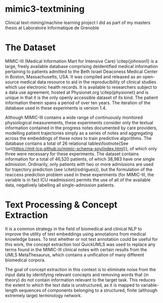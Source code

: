 # mimic3-textmining
Clinical text-mining/machine learning project I did as part of my masters thesis at Laboratoire Informatique de Grenoble

# The Dataset
MIMIC-III (Medical Information Mart for Intensive Care) \citep{johnson1} is a large, freely available database comprising deidentified medical
information pertaining to patients admitted to the Beth Israel Deaconess Medical Center in Boston, Massachusetts, USA. It was compiled and released 
as an open-source medical data resource to aid in the reproducibility of clinical studies which use electronic health records. It is available to
researchers subject to a data use agreement, hosted at Physionet.org \citep{physionet} and is unique in that it is the only openly accessible dataset
of its kind. The patient information therein spans a period of over ten years. The iteration of the database used in these experiments is
version 1.4.

Although MIMIC-III contains a wide range of continuously monitored physiological measurements, these experiments consider only the textual information
contained in the progress notes documented by care providers, modelling patient trajectories simply as a series of notes and aggregating across the embeddings
of these notes to train predictive algorithms. The database contains a total of 26 relational
tables\footnote{See \url{https://mit-lcp.github.io/mimic-schema-spy/index.html}}, of which only three were necessary for these experiments.
The dataset contains information for a total of 46,520 patients, of which 38,983 have one single admission. Ordinarily, only patients with two or more
admissions are used for trajectory prediction (see \citet{rodrigues}), but the formulation of the reaccess prediction problem used in these experiments
(for MIMIC-III, the variable is in fact ICU readmission) permits the use of all of the available data, negatively labelling all single-admission patients.

# Text Processing & Concept Extraction
It is a common strategy in the field of biomedical and clinical NLP to improve the utility of text embeddings using annotations from medical knowledge bases.
To test whether or not text annotation could be useful for this work, the concept extraction tool QuickUMLS was used to replace any terms found in the MIMIC-III
clinical notes with certain results from the UMLS MetaThesaurus, which contains a unification of many different biomedical corpora.

The goal of concept extraction in this context is to eliminate noise from the input data by identifying relevant concepts and removing words that (in theory)
do not contain information relevant to the target task. This reduces the extent to which the text data is unstructured, as it is mapped to variable-length
sequences of components belonging to a structured, finite (although extremely large) terminology network.
